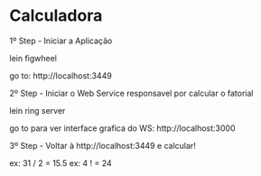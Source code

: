 # Calculadora



1º Step - Iniciar a Aplicação  

lein figwheel

go to: http://localhost:3449



2º Step - Iniciar o Web Service responsavel por calcular o fatorial

lein ring server

go to para ver interface grafica do WS: http://localhost:3000


3º Step - 
Voltar à  http://localhost:3449 e calcular!

ex: 31 / 2 = 15.5
ex: 4 ! = 24

